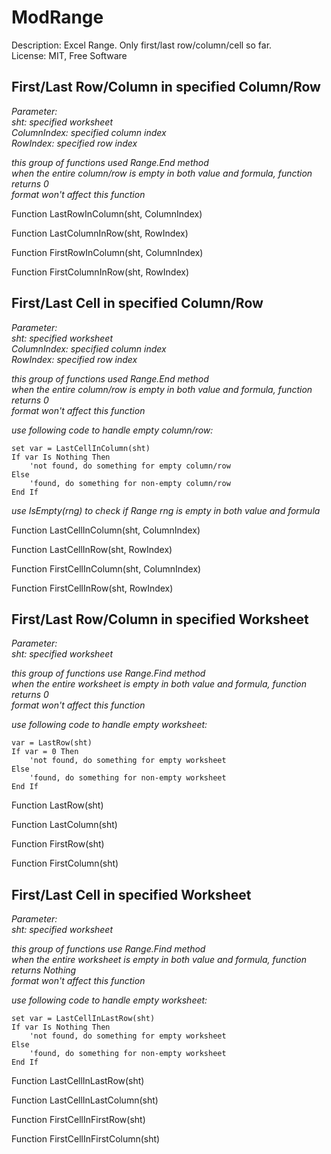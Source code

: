 
# ModRange
Description: Excel Range. Only first/last row/column/cell so far.<br>
License: MIT, Free Software<br>

## First/Last Row/Column in specified Column/Row
*Parameter:*<br>
*sht: specified worksheet*<br>
*ColumnIndex: specified column index*<br>
*RowIndex: specified row index*<br>

*this group of functions used Range.End method*<br>
*when the entire column/row is empty in both value and formula, function returns 0*<br>
*format won't affect this function*<br>

Function LastRowInColumn(sht, ColumnIndex)<br>

Function LastColumnInRow(sht, RowIndex)<br>

Function FirstRowInColumn(sht, ColumnIndex)<br>

Function FirstColumnInRow(sht, RowIndex)<br>

## First/Last Cell in specified Column/Row
*Parameter:*<br>
*sht: specified worksheet*<br>
*ColumnIndex: specified column index*<br>
*RowIndex: specified row index*<br>

*this group of functions used Range.End method*<br>
*when the entire column/row is empty in both value and formula, function returns 0*<br>
*format won't affect this function*<br>

*use following code to handle empty column/row:*<br>
```visual basic
set var = LastCellInColumn(sht)
If var Is Nothing Then
    'not found, do something for empty column/row
Else
    'found, do something for non-empty column/row
End If
```
*use IsEmpty(rng) to check if Range rng is empty in both value and formula*<br>

Function LastCellInColumn(sht, ColumnIndex)<br>

Function LastCellInRow(sht, RowIndex)<br>

Function FirstCellInColumn(sht, ColumnIndex)<br>

Function FirstCellInRow(sht, RowIndex)<br>

## First/Last Row/Column in specified Worksheet
*Parameter:*<br>
*sht: specified worksheet*<br>

*this group of functions use Range.Find method*<br>
*when the entire worksheet is empty in both value and formula, function returns 0*<br>
*format won't affect this function*<br>

*use following code to handle empty worksheet:*<br>
```visual basic
var = LastRow(sht)
If var = 0 Then
    'not found, do something for empty worksheet
Else
    'found, do something for non-empty worksheet
End If
```
Function LastRow(sht)<br>

Function LastColumn(sht)<br>

Function FirstRow(sht)<br>

Function FirstColumn(sht)<br>

## First/Last Cell in specified Worksheet
*Parameter:*<br>
*sht: specified worksheet*<br>

*this group of functions use Range.Find method*<br>
*when the entire worksheet is empty in both value and formula, function returns Nothing*<br>
*format won't affect this function*<br>

*use following code to handle empty worksheet:*<br>
```visual basic
set var = LastCellInLastRow(sht)
If var Is Nothing Then
    'not found, do something for empty worksheet
Else
    'found, do something for non-empty worksheet
End If
```
Function LastCellInLastRow(sht)<br>

Function LastCellInLastColumn(sht)<br>

Function FirstCellInFirstRow(sht)<br>

Function FirstCellInFirstColumn(sht)<br>
